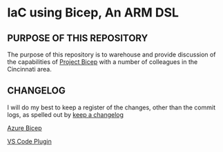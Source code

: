 # IaC using Bicep, An ARM DSL

## PURPOSE OF THIS REPOSITORY
The purpose of this repository is to warehouse and provide discussion of the capabilities of [Project Bicep](https://github.com/Azure/bicep) with a number of colleagues in the Cincinnati area.

## CHANGELOG
I will do my best to keep a register of the changes, other than the commit logs, as spelled out by [keep a changelog](https://keepachangelog.com/en/1.0.0/)

[Azure Bicep](https://github.com/Azure/bicep)

[VS Code Plugin](https://marketplace.visualstudio.com/items?itemName=ms-azuretools.vscode-bicep)

